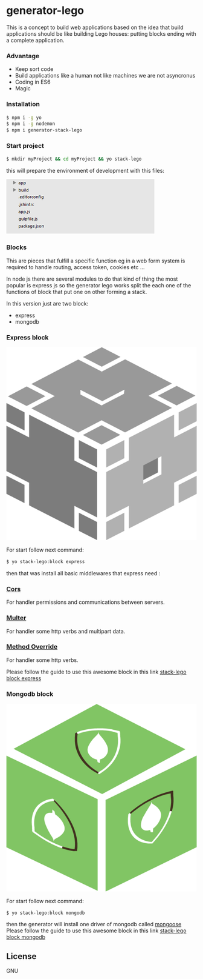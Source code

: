 # generator-lego
This is a concept to build web applications based on the idea that build applications should be like building Lego houses: putting blocks ending with a complete application.

### Advantage
  - Keep sort code
  - Build applications like a human not like machines we are not asyncronus  
  - Coding in ES6  
  - Magic

### Installation

```sh
$ npm i -g yo
$ npm i -g nodemon
$ npm i generator-stack-lego
```
### Start project 

```sh
$ mkdir myProject && cd myProject && yo stack-lego 
```

this will prepare the environment of development with this files:

![tree](./images/init.png "Logo Title Text 1")

### Blocks 
This are pieces that fulfill a specific function eg in a web form system is required to handle routing, access token, cookies etc ...

In node js there are several modules to do that kind of thing the most popular is express js so the generator lego works split the each one of the functions of block that put one on other forming a stack.

In this version just are two block:
* express
* mongodb

### Express block
![tree](./images/express-block.png "express block")

For start follow next command:
```sh
$ yo stack-lego:block express 
```
then that was install all basic middlewares that express need :

### [Cors](https://www.npmjs.com/package/cors) 

For handler permissions and communications between servers.

### [Multer](https://www.npmjs.com/package/multer) 
For handler some http verbs and multipart data. 

### [Method Override](https://www.npmjs.com/package/method-override) 
For handler some http verbs.

Please follow the guide to use this awesome block in this link [ stack-lego block express ](./blocks/express/guide.md)

### Mongodb block 
![mongodb](./images/mongodb-block.png "mongodb block")

For start follow next command:
```sh
$ yo stack-lego:block mongodb
```
then the generator will install one driver of mongodb called [mongoose](http://mongoosejs.com/) 
Please follow the guide to use this awesome block in this link [ stack-lego block mongodb ](./blocks/mongodb/guide.md)


License
----

GNU

